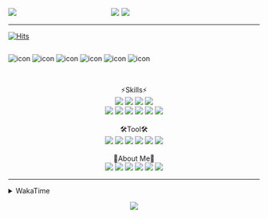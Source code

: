 
  
<p align="center">
<img src="https://capsule-render.vercel.app/api?type=Waving&color=timeGradient&height=300&section=header&text=Backend%20Developer&fontSize=90&fontAlignY=30&desc=It's%20My%20World!&descSize=40"/>

<img src="http://mazassumnida.wtf/api/v2/generate_badge?boj=keinetwork" style="float: left;  width: 40%; max-height=100%;"/>
<img src="https://github-readme-stats.vercel.app/api?username=keinetwork&hide=stars&count_private=true&show_icons=true&theme=radical&bg_color=DEG,7F7FD5,86A8E7,91eae4&title_color=fff&text_color=fff" style="float: right;  width: 55%; max-height=100%;"/>
</p>

<!--![Top Langs](https://github-readme-stats.vercel.app/api/top-langs/?username=keinetwork)-->
<!--![김영석's wakatime stats](https://github-readme-stats.vercel.app/api/wakatime?username=keinetwork)-->
---
[![Hits](https://hits.seeyoufarm.com/api/count/incr/badge.svg?url=https%3A%2F%2Fgithub.com%2Fkeinetwork%2Fkeinetwork&count_bg=%2379C83D&title_bg=%23555555&icon=&icon_color=%23E7E7E7&title=hits&edge_flat=false)](https://hits.seeyoufarm.com)

<div style="display: flex; align-items: flex-start;">
<p align="center">
<img src="https://techstack-generator.vercel.app/java-icon.svg" alt="icon" width="65" height="65" />
<img src="https://techstack-generator.vercel.app/js-icon.svg" alt="icon" width="65" height="65" />
<img src="https://techstack-generator.vercel.app/github-icon.svg" alt="icon" width="65" height="65" />
<img src="https://techstack-generator.vercel.app/mysql-icon.svg" alt="icon" width="65" height="65" />
<img src="https://techstack-generator.vercel.app/python-icon.svg" alt="icon" width="65" height="65" />
<img src="https://techstack-generator.vercel.app/prettier-icon.svg" alt="icon" width="65" height="65" />
</p>
</div>

<p align="center">
<br>⚡Skills⚡<br>
<img src="https://img.shields.io/badge/Java-007396?style=flat-square&logo=Java&logoColor=white" />
<img src="https://img.shields.io/badge/Spring-6DB33F?style=flat-square&logo=Spring&logoColor=white" />
<img src="https://img.shields.io/badge/Spring Boot-6DB33F?style=flat-square&logo=SpringBoot&logoColor=white" />
<img src="https://img.shields.io/badge/Python-3776AB?style=flat-square&logo=Python&logoColor=white" /><br>
<img src="https://img.shields.io/badge/Mysql-4479A1?style=flat-square&logo=Mysql&logoColor=white" />
<img src="https://img.shields.io/badge/MariaDB-003545?style=flat-square&logo=MariaDB&logoColor=white" />
<img src="https://img.shields.io/badge/Oracle-F80000?style=flat-square&logo=Oracle&logoColor=white" />
<img src="https://img.shields.io/badge/HTML5-E34F26?style=flat-square&logo=HTML5&logoColor=white" />
<img src="https://img.shields.io/badge/CSS3-1572B6?style=flat-square&logo=CSS3&logoColor=white" />
<img src="https://img.shields.io/badge/Javascript-F7DF1E?style=flat-square&logo=Javascript&logoColor=black" />
<br><br>🛠️Tool🛠️ <br>
<img src="https://img.shields.io/badge/Git-F05032?style=flat-square&logo=Git&logoColor=white" />
<img src="https://img.shields.io/badge/Github-181717?style=flat-square&logo=Github&logoColor=white" />
<img src="https://img.shields.io/badge/Eclipse-2C2255?style=flat-square&logo=Eclipse&logoColor=white" />
<img src="https://img.shields.io/badge/IntelliJ IDEA-000000?style=flat-square&logo=IntelliJIDEA&logoColor=white" />
<img src="https://img.shields.io/badge/Visual Studio Code-007ACC?style=flat-square&logo=VisualStudioCode&logoColor=white" />
<img src="https://img.shields.io/badge/Slack-4A154B?style=flat-square&logo=Slack&logoColor=white" />
<br><br>🥳About Me🥳<br>
<img src="https://img.shields.io/badge/Gmail-EA4335?style=flat-square&logo=Gmail&logoColor=white" />
<img src="https://img.shields.io/badge/KakaoTalk-FFCD00?style=flat-square&logo=KakaoTalk&logoColor=white" />
<img src="https://img.shields.io/badge/Telegram-26A5E4?style=flat-square&logo=Telegram&logoColor=white" />
<img src="https://img.shields.io/badge/Velog-20C997?style=flat-square&logo=Velog&logoColor=white" />
<img src="https://img.shields.io/badge/Notion-000000?style=flat-square&logo=Notion&logoColor=white" />
<img src="https://img.shields.io/badge/Instagram-E4405F?style=flat-square&logo=Instagram&logoColor=white" />
</p>

---

<details>
<summary>WakaTime</summary>
<div markdown="1">

<!--START_SECTION:waka-->
![Code Time](http://img.shields.io/badge/Code%20Time-0%20secs-blue)

![Profile Views](http://img.shields.io/badge/Profile%20Views-11-blue)

**저는 아침형 인간이에요. 🐤** 

```text
🌞 아침         47 commits     ███░░░░░░░░░░░░░░░░░░░░░░   15.36% 
🌆 낮　         140 commits    ███████████░░░░░░░░░░░░░░   45.75% 
🌃 저녁         117 commits    █████████░░░░░░░░░░░░░░░░   38.24% 
🌙 밤　         2 commits      ░░░░░░░░░░░░░░░░░░░░░░░░░   0.65%

```
📅 **제가 가장 생산적인 날은 화요일이에요.** 

```text
월요일          51 commits     ████░░░░░░░░░░░░░░░░░░░░░   16.67% 
화요일          77 commits     ██████░░░░░░░░░░░░░░░░░░░   25.16% 
수요일          50 commits     ████░░░░░░░░░░░░░░░░░░░░░   16.34% 
목요일          28 commits     ██░░░░░░░░░░░░░░░░░░░░░░░   9.15% 
금요일          59 commits     ████░░░░░░░░░░░░░░░░░░░░░   19.28% 
토요일          11 commits     █░░░░░░░░░░░░░░░░░░░░░░░░   3.59% 
일요일          30 commits     ██░░░░░░░░░░░░░░░░░░░░░░░   9.8%

```


📊 **저는 이번주를 이렇게 시간을 보냈어요.** 

```text
⌚︎ Timezone: Asia/Seoul

💬 프로그래밍 언어들: 
Java                     38 hrs 46 mins      ██████████████████████░░░   88.41% 
YAML                     2 hrs 40 mins       █░░░░░░░░░░░░░░░░░░░░░░░░   6.11% 
SQL                      1 hr                ░░░░░░░░░░░░░░░░░░░░░░░░░   2.31% 
JavaScript               37 mins             ░░░░░░░░░░░░░░░░░░░░░░░░░   1.42% 
Groovy                   18 mins             ░░░░░░░░░░░░░░░░░░░░░░░░░   0.7%

🔥 에디터들: 
IntelliJ                 37 hrs 32 mins      █████████████████████░░░░   85.62% 
Eclipse                  5 hrs 25 mins       ███░░░░░░░░░░░░░░░░░░░░░░   12.38% 
VS Code                  52 mins             ░░░░░░░░░░░░░░░░░░░░░░░░░   2.0%

🐱‍💻 프로젝트들: 
fastcampus               30 hrs              █████████████████░░░░░░░░   68.42% 
TIL                      6 hrs 34 mins       ███░░░░░░░░░░░░░░░░░░░░░░   15.01% 
ToyProject               5 hrs 25 mins       ███░░░░░░░░░░░░░░░░░░░░░░   12.38% 
bookmanager              57 mins             ░░░░░░░░░░░░░░░░░░░░░░░░░   2.19% 
_Spring Boot ToyProject1 52 mins             ░░░░░░░░░░░░░░░░░░░░░░░░░   2.0%

💻 운영 체제들: 
Windows                  43 hrs 51 mins      █████████████████████████   100.0%

```

**저는 주로 Java 언어를 사용해요.** 

```text
Java                     3 repos             █████████████████████████   100.0%

```


**타임라인**

![Chart not found](https://raw.githubusercontent.com/keinetwork/keinetwork/main/charts/bar_graph.png) 


 Last Updated on 31/07/2022 18:45:46 UTC
<!--END_SECTION:waka-->
</div>
</details>
<p align="center">
<img src="https://capsule-render.vercel.app/api?section=footer&type=waving&color=timeGradient" />
</p>
